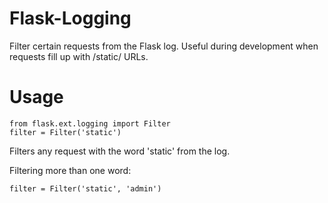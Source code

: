 Flask-Logging
============

Filter certain requests from the Flask log. Useful during development when requests fill up with /static/ URLs.

Usage
=====

```
from flask.ext.logging import Filter
filter = Filter('static')
```

Filters any request with the word 'static' from the log.

Filtering more than one word:

```
filter = Filter('static', 'admin')
```